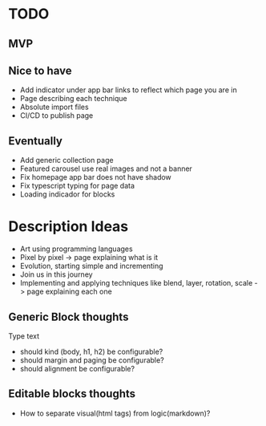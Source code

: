 # TODO

## MVP

## Nice to have
* Add indicator under app bar links to reflect which page you are in
* Page describing each technique
* Absolute import files
* CI/CD to publish page

## Eventually
* Add generic collection page
* Featured carousel use real images and not a banner
* Fix homepage app bar does not have shadow
* Fix typescript typing for page data 
* Loading indicador for blocks

# Description Ideas
* Art using programming languages
* Pixel by pixel -> page explaining what is it
* Evolution, starting simple and incrementing
* Join us in this journey
* Implementing and applying techniques like blend, layer, rotation, scale -> page explaining each one

## Generic Block thoughts
Type text
- should kind (body, h1, h2) be configurable?
- should margin and paging be configurable?
- should alignment be configurable?

## Editable blocks thoughts
- How to separate visual(html tags) from logic(markdown)?